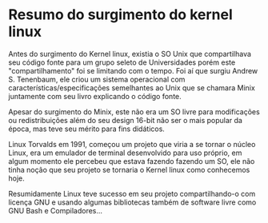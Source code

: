 # Resumo do surgimento do kernel linux

Antes do surgimento do Kernel linux, existia o SO Unix que compartilhava seu código fonte para um grupo seleto de Universidades porém este "compartilhamento" foi se limitando com o tempo. Foi aí que surgiu Andrew S. Tenenbaum, ele criou um sistema operacional com características/especificações semelhantes ao Unix que se chamara Minix juntamente com seu livro explicando o código fonte.

Apesar do surgimento do Minix, este não era um SO livre para modificações ou redistribuições além do seu design 16-bit não ser o mais popular da época, mas teve seu mérito para fins didáticos.

Linux Torvalds em 1991, começou um projeto que viria a se tornar o núcleo Linux, era um emulador de terminal desenvolvido para uso próprio, em algum momento ele percebeu que estava fazendo fazendo um SO, ele não tinha noção que seu projeto se tornaria o Kernel linux como conhecemos hoje.

Resumidamente Linux teve sucesso em seu projeto compartilhando-o com licença GNU e usando algumas bibliotecas também de software livre como GNU Bash e Compiladores...
